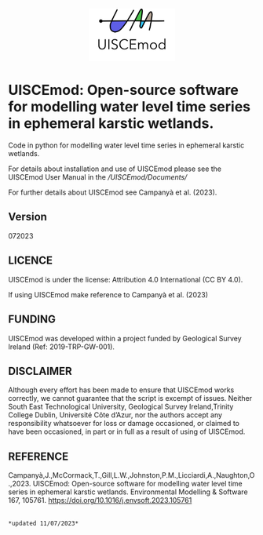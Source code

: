 
<p align="center" width="100%">
    <img width="35%" src="logo_UISCEmod.png">
</p>


# UISCEmod: Open-source software for modelling water level time series in ephemeral karstic wetlands.

Code in python for modelling water level time series in ephemeral karstic wetlands.

For details about installation and use of UISCEmod please see the UISCEmod User Manual in the
*/UISCEmod/Documents/* 

For further details about UISCEmod see Campanyà et al. (2023).

## Version
072023


## LICENCE
UISCEmod is under the license: Attribution 4.0 International (CC BY 4.0).

If using UISCEmod make reference to Campanyà et al. (2023)


## FUNDING
UISCEmod was developed within a project funded by Geological Survey Ireland 
(Ref: 2019-TRP-GW-001). 


## DISCLAIMER
Although every effort has been made to ensure that UISCEmod works correctly,
we cannot guarantee that the script is excempt of issues. Neither 
South East Technological University, Geological Survey Ireland,Trinity College Dublin,
Université Côte d’Azur, nor the authors accept any responsibility whatsoever for loss or damage 
occasioned, or claimed to have been occasioned, in part or in full as a 
result of using of UISCEmod.


## REFERENCE
Campanyà,J.,McCormack,T.,Gill,L.W.,Johnston,P.M.,Licciardi,A.,Naughton,O.,2023. 
UISCEmod: Open-source software for modelling water level time series in 
ephemeral karstic wetlands. Environmental Modelling & Software 167, 105761.
https://doi.org/10.1016/j.envsoft.2023.105761

                                                                                   *updated 11/07/2023*
